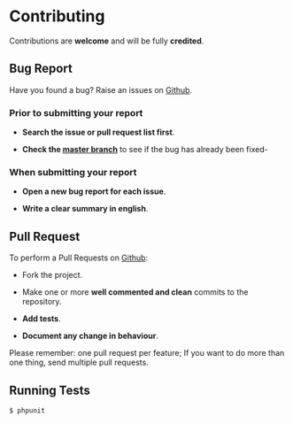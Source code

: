 # Contributing

Contributions are **welcome** and will be fully **credited**.

## Bug Report

Have you found a bug? Raise an issues on [Github](https://github.com/comodojo/ldaph/issues).

### Prior to submitting your report

- **Search the issue or pull request list first**.

- **Check the [master branch](https://github.com/comodojo/ldaph)** to see if the bug has already been fixed-

### When submitting your report

- **Open a new bug report for each issue**.

- **Write a clear summary in english**.

## Pull Request

To perform a Pull Requests on [Github](https://github.com/comodojo/ldaph/pull):

- Fork the project.

- Make one or more **well commented and clean** commits to the repository.

- **Add tests**.

- **Document any change in behaviour**.

Please remember: one pull request per feature; If you want to do more than one thing, send multiple pull requests.

## Running Tests

``` bash
$ phpunit
```

